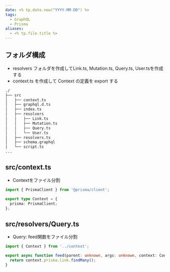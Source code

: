 ```yaml
---
date: <% tp.date.now("YYYY-MM-DD") %>
tags:
  - GraphQL
  - Prisma
aliases:
  - <% tp.file.title %>
---
```

## フォルダ構成

- resolvers フォルダを作成してLink.ts, Mutation.ts, Query.ts, User.tsを作成する
- context.ts を作成して Context の定義を export する

```bash
./
├── src
│   ├── context.ts
│   ├── graphql.d.ts
│   ├── index.ts
│   ├── resolvers
│   │   ├── Link.ts
│   │   ├── Mutation.ts
│   │   ├── Query.ts
│   │   └── User.ts
│   ├── resolvers.ts
│   ├── schema.graphql
│   └── script.ts
...
```

## src/context.ts

- Contextをファイル分割

```ts
import { PrismaClient } from '@prisma/client';

export type Context = {
  prisma: PrismaClient;
};
```

## src/resolvers/Query.ts 

- Query: feed関数をファイル分割

```ts
import { Context } from '../context';

export async function feed(parent: unknown, args: unknown, context: Context) {
  return context.prisma.link.findMany();
}
```
